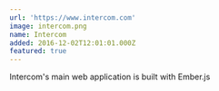 ```yaml
---
url: 'https://www.intercom.com'
image: intercom.png
name: Intercom
added: 2016-12-02T12:01:01.000Z
featured: true
---
```

Intercom's main web application is built with Ember.js
